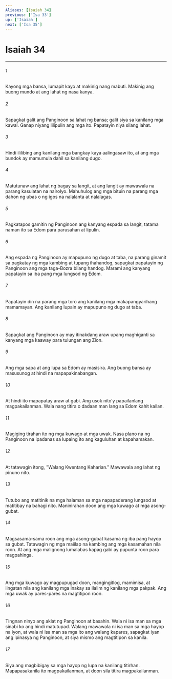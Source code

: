 ```yaml
---
Aliases: [Isaiah 34]
previous: ['Isa 33']
up: ['Isaiah']
next: ['Isa 35']
---
```

# Isaiah 34

***

###### 1
Kayong mga bansa, lumapit kayo at makinig nang mabuti. Makinig ang buong mundo at ang lahat ng nasa kanya. 

###### 2
Sapagkat galit ang Panginoon sa lahat ng bansa; galit siya sa kanilang mga kawal. Ganap niyang lilipulin ang mga ito. Papatayin niya silang lahat. 

###### 3
Hindi ililibing ang kanilang mga bangkay kaya aalingasaw ito, at ang mga bundok ay mamumula dahil sa kanilang dugo. 

###### 4
Matutunaw ang lahat ng bagay sa langit, at ang langit ay mawawala na parang kasulatan na nairolyo. Mahuhulog ang mga bituin na parang mga dahon ng ubas o ng igos na nalalanta at nalalagas. 

###### 5
Pagkatapos gamitin ng Panginoon ang kanyang espada sa langit, tatama naman ito sa Edom para parusahan at lipulin. 

###### 6
Ang espada ng Panginoon ay mapupuno ng dugo at taba, na parang ginamit sa pagkatay ng mga kambing at tupang ihahandog, sapagkat papatayin ng Panginoon ang mga taga-Bozra bilang handog. Marami ang kanyang papatayin sa iba pang mga lungsod ng Edom. 

###### 7
Papatayin din na parang mga toro ang kanilang mga makapangyarihang mamamayan. Ang kanilang lupain ay mapupuno ng dugo at taba. 

###### 8
Sapagkat ang Panginoon ay may itinakdang araw upang maghiganti sa kanyang mga kaaway para tulungan ang Zion. 

###### 9
Ang mga sapa at ang lupa sa Edom ay masisira. Ang buong bansa ay masusunog at hindi na mapapakinabangan. 

###### 10
At hindi ito mapapatay araw at gabi. Ang usok nitoʼy papailanlang magpakailanman. Wala nang titira o dadaan man lang sa Edom kahit kailan. 

###### 11
Magiging tirahan ito ng mga kuwago at mga uwak. Nasa plano na ng Panginoon na ipadanas sa lupaing ito ang kaguluhan at kapahamakan. 

###### 12
At tatawagin itong, "Walang Kwentang Kaharian." Mawawala ang lahat ng pinuno nito. 

###### 13
Tutubo ang matitinik na mga halaman sa mga napapaderang lungsod at matitibay na bahagi nito. Maninirahan doon ang mga kuwago at mga asong-gubat. 

###### 14
Magsasama-sama roon ang mga asong-gubat kasama ng iba pang hayop sa gubat. Tatawagin ng mga maiilap na kambing ang mga kasamahan nila roon. At ang mga malignong lumalabas kapag gabi ay pupunta roon para magpahinga. 

###### 15
Ang mga kuwago ay magpupugad doon, mangingitlog, mamimisa, at iingatan nila ang kanilang mga inakay sa ilalim ng kanilang mga pakpak. Ang mga uwak ay pares-pares na magtitipon roon. 

###### 16
Tingnan ninyo ang aklat ng Panginoon at basahin. Wala ni isa man sa mga sinabi ko ang hindi matutupad. Walang mawawala ni isa man sa mga hayop na iyon, at wala ni isa man sa mga ito ang walang kapares, sapagkat iyan ang ipinasya ng Panginoon, at siya mismo ang magtitipon sa kanila. 

###### 17
Siya ang magbibigay sa mga hayop ng lupa na kanilang titirhan. Mapapasakanila ito magpakailanman, at doon sila titira magpakailanman.
